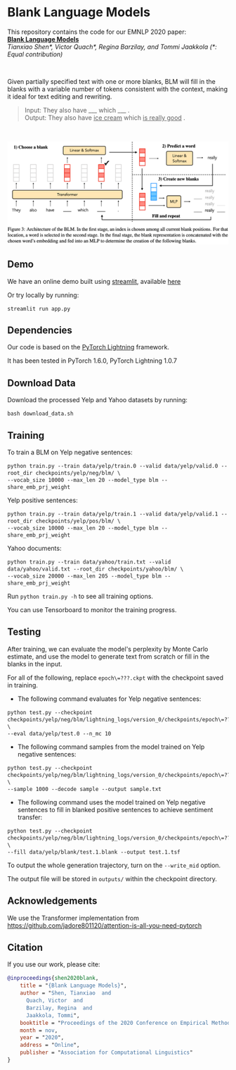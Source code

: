 # Blank Language Models

This repository contains the code for our EMNLP 2020 paper:  
[**Blank Language Models**](https://arxiv.org/abs/2002.03079)  
*Tianxiao Shen&ast;, Victor Quach&ast;, Regina Barzilay, and Tommi Jaakkola (&ast;: Equal contribution)*

<br>

Given partially specified text with one or more blanks, BLM will fill in the blanks with a variable number of tokens consistent with the context, making it ideal for text editing and rewriting.

> Input:  They also have \___ which \___ .  
> Output: They also have <ins>ice cream</ins> which <ins>is really good</ins> .

<br>

<p align="center"><img width=900 src="img/model.png"></p>


## Demo

We have an online demo built using [streamlit](https://www.streamlit.io/), available [here](http://128.52.131.173:8501)

Or try locally by running:

```
streamlit run app.py
```


## Dependencies

Our code is based on the [PyTorch Lightning](https://github.com/PyTorchLightning/pytorch-lightning) framework.

It has been tested in PyTorch 1.6.0, PyTorch Lightning 1.0.7


## Download Data

Download the processed Yelp and Yahoo datasets by running:
```
bash download_data.sh
```


## Training

To train a BLM on Yelp negative sentences:
```
python train.py --train data/yelp/train.0 --valid data/yelp/valid.0 --root_dir checkpoints/yelp/neg/blm/ \
--vocab_size 10000 --max_len 20 --model_type blm --share_emb_prj_weight
```

Yelp positive sentences:
```
python train.py --train data/yelp/train.1 --valid data/yelp/valid.1 --root_dir checkpoints/yelp/pos/blm/ \
--vocab_size 10000 --max_len 20 --model_type blm --share_emb_prj_weight
```

Yahoo documents:
```
python train.py --train data/yahoo/train.txt --valid data/yahoo/valid.txt --root_dir checkpoints/yahoo/blm/ \
--vocab_size 20000 --max_len 205 --model_type blm --share_emb_prj_weight
```

Run `python train.py -h` to see all training options.

You can use Tensorboard to monitor the training progress.


## Testing

After training, we can evaluate the model's perplexity by Monte Carlo estimate, and use the model to generate text from scratch or fill in the blanks in the input.

For all of the following, replace `epoch\=???.ckpt` with the checkpoint saved in training.

- The following command evaluates for Yelp negative sentences:

```
python test.py --checkpoint checkpoints/yelp/neg/blm/lightning_logs/version_0/checkpoints/epoch\=???.ckpt \
--eval data/yelp/test.0 --n_mc 10
```

- The following command samples from the model trained on Yelp negative sentences:

```
python test.py --checkpoint checkpoints/yelp/neg/blm/lightning_logs/version_0/checkpoints/epoch\=???.ckpt \
--sample 1000 --decode sample --output sample.txt
```

- The following command uses the model trained on Yelp negative sentences to fill in blanked positive sentences to achieve sentiment transfer:

```
python test.py --checkpoint checkpoints/yelp/neg/blm/lightning_logs/version_0/checkpoints/epoch\=???.ckpt \
--fill data/yelp/blank/test.1.blank --output test.1.tsf
```

To output the whole generation trajectory, turn on the `--write_mid` option.

The output file will be stored in `outputs/` within the checkpoint directory.


## Acknowledgements

We use the Transformer implementation from https://github.com/jadore801120/attention-is-all-you-need-pytorch


## Citation

If you use our work, please cite:

```bibtex
@inproceedings{shen2020blank,
    title = "{Blank Language Models}",
    author = "Shen, Tianxiao  and
      Quach, Victor  and
      Barzilay, Regina  and
      Jaakkola, Tommi",
    booktitle = "Proceedings of the 2020 Conference on Empirical Methods in Natural Language Processing",
    month = nov,
    year = "2020",
    address = "Online",
    publisher = "Association for Computational Linguistics"
}
```
